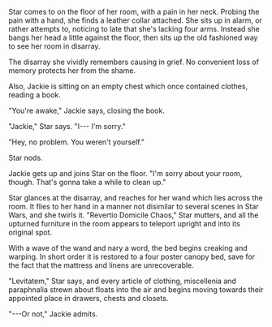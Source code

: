Star comes to on the floor of her room, with a pain in her neck. Probing the pain with a hand,
she finds a leather collar attached. She sits up in alarm, or rather attempts to, noticing to late
that she's lacking four arms. Instead she bangs her head a little against the floor, then sits
up the old fashioned way to see her room in disarray.

The disarray she vividly remembers causing in grief. No convenient loss of memory protects her
from the shame.

Also, Jackie is sitting on an empty chest which once contained clothes, reading a book.

"You're awake," Jackie says, closing the book.

"Jackie," Star says. "I--- I'm sorry."

"Hey, no problem. You weren't yourself."

Star nods.

Jackie gets up and joins Star on the floor. "I'm sorry about your room, though. That's
gonna take a while to clean up."

Star glances at the disarray, and reaches for her wand which lies across the room. It
flies to her hand in a manner not disimilar to several scenes in Star Wars, and she twirls
it. "Revertio Domicile Chaos," Star mutters, and all the upturned furniture in the room
appears to teleport upright and into its original spot.

With a wave of the wand and nary a word, the bed begins creaking and warping. In short order
it is restored to a four poster canopy bed, save for the fact that the mattress and linens
are unrecoverable.

"Levitatem," Star says, and every article of clothing, miscellenia and paraphnalia strewn
about floats into the air and begins moving towards their appointed place in drawers, chests
and closets.

"---Or not," Jackie admits.
